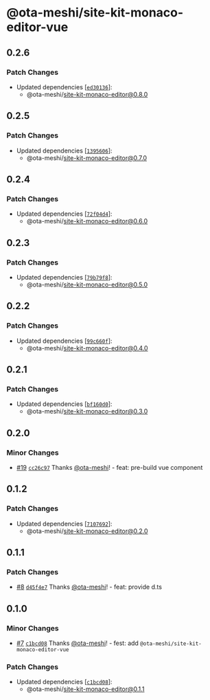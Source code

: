 # @ota-meshi/site-kit-monaco-editor-vue

## 0.2.6

### Patch Changes

- Updated dependencies [[`ed30136`](https://github.com/ota-meshi/site-kit/commit/ed301365f3af804c6347d75b80331d644ea16606)]:
  - @ota-meshi/site-kit-monaco-editor@0.8.0

## 0.2.5

### Patch Changes

- Updated dependencies [[`1395606`](https://github.com/ota-meshi/site-kit/commit/1395606c0566d16cfd8364ec0f47e03457d00cc1)]:
  - @ota-meshi/site-kit-monaco-editor@0.7.0

## 0.2.4

### Patch Changes

- Updated dependencies [[`72f04d4`](https://github.com/ota-meshi/site-kit/commit/72f04d4ef794075fe7621b8edffa150a13b7865c)]:
  - @ota-meshi/site-kit-monaco-editor@0.6.0

## 0.2.3

### Patch Changes

- Updated dependencies [[`79b79f8`](https://github.com/ota-meshi/site-kit/commit/79b79f8feb1b8165ac01f4046687010b73155c62)]:
  - @ota-meshi/site-kit-monaco-editor@0.5.0

## 0.2.2

### Patch Changes

- Updated dependencies [[`99c660f`](https://github.com/ota-meshi/site-kit/commit/99c660f3d9f835c5fc3d6f76b6611cc698f039bd)]:
  - @ota-meshi/site-kit-monaco-editor@0.4.0

## 0.2.1

### Patch Changes

- Updated dependencies [[`bf160d0`](https://github.com/ota-meshi/site-kit/commit/bf160d0721ae6252a2fe0401becfd5b61293ab2f)]:
  - @ota-meshi/site-kit-monaco-editor@0.3.0

## 0.2.0

### Minor Changes

- [#19](https://github.com/ota-meshi/site-kit/pull/19) [`cc26c97`](https://github.com/ota-meshi/site-kit/commit/cc26c97aebe2f11db63d6a05040d52c661262490) Thanks [@ota-meshi](https://github.com/ota-meshi)! - feat: pre-build vue component

## 0.1.2

### Patch Changes

- Updated dependencies [[`7107692`](https://github.com/ota-meshi/site-kit/commit/710769237fcfa3b69b3deba465fe412a5e4b8b4a)]:
  - @ota-meshi/site-kit-monaco-editor@0.2.0

## 0.1.1

### Patch Changes

- [#8](https://github.com/ota-meshi/site-kit/pull/8) [`d45f4e7`](https://github.com/ota-meshi/site-kit/commit/d45f4e7935eac91ccb319e39b64da8c6804f7e69) Thanks [@ota-meshi](https://github.com/ota-meshi)! - feat: provide d.ts

## 0.1.0

### Minor Changes

- [#7](https://github.com/ota-meshi/site-kit/pull/7) [`c1bcd08`](https://github.com/ota-meshi/site-kit/commit/c1bcd08d31bbc4b9ac5abeb837038e363e425d1c) Thanks [@ota-meshi](https://github.com/ota-meshi)! - fest: add `@ota-meshi/site-kit-monaco-editor-vue`

### Patch Changes

- Updated dependencies [[`c1bcd08`](https://github.com/ota-meshi/site-kit/commit/c1bcd08d31bbc4b9ac5abeb837038e363e425d1c)]:
  - @ota-meshi/site-kit-monaco-editor@0.1.1
